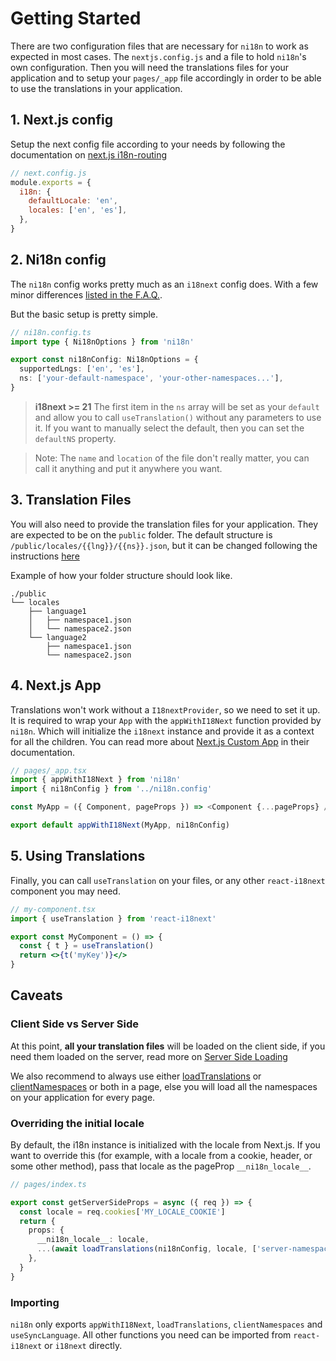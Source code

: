 # Getting Started

There are two configuration files that are necessary for `ni18n` to work as expected in most cases. The `nextjs.config.js` and a file to hold `ni18n`'s own configuration. Then you will need the translations files for your application and to setup your `pages/_app` file accordingly in order to be able to use the translations in your application.

## 1. Next.js config

Setup the next config file according to your needs by following the documentation on [next.js i18n-routing](https://nextjs.org/docs/advanced-features/i18n-routing)

```javascript
// next.config.js
module.exports = {
  i18n: {
    defaultLocale: 'en',
    locales: ['en', 'es'],
  },
}
```

## 2. Ni18n config

The `ni18n` config works pretty much as an `i18next` config does. With a few minor differences [listed in the F.A.Q.](../faq.md#ni18n-config-vs-i18next-config).

But the basic setup is pretty simple.

```typescript
// ni18n.config.ts
import type { Ni18nOptions } from 'ni18n'

export const ni18nConfig: Ni18nOptions = {
  supportedLngs: ['en', 'es'],
  ns: ['your-default-namespace', 'your-other-namespaces...'],
}
```

> **i18next >= 21** The first item in the `ns` array will be set as your `default` and allow you to call `useTranslation()` without any parameters to use it. If you want to manually select the default, then you can set the `defaultNS` property.

> Note: The `name` and `location` of the file don't really matter, you can call it anything and put it anywhere you want.

## 3. Translation Files

You will also need to provide the translation files for your application. They are expected to be on the `public` folder. The default structure is `/public/locales/{{lng}}/{{ns}}.json`, but it can be changed following the instructions [here](../faq.md#changing-the-default-translation-files-location)

Example of how your folder structure should look like.

```
./public
└── locales
    ├── language1
    │   ├── namespace1.json
    │   └── namespace2.json
    └── language2
        ├── namespace1.json
        └── namespace2.json
```

## 4. Next.js App

Translations won't work without a `I18nextProvider`, so we need to set it up. It is required to wrap your `App` with the `appWithI18Next` function provided by `ni18n`. Which will initialize the `i18next` instance and provide it as a context for all the children. You can read more about [Next.js Custom App](https://nextjs.org/docs/advanced-features/custom-app) in their documentation.

```typescript
// pages/_app.tsx
import { appWithI18Next } from 'ni18n'
import { ni18nConfig } from '../ni18n.config'

const MyApp = ({ Component, pageProps }) => <Component {...pageProps} />

export default appWithI18Next(MyApp, ni18nConfig)
```

## 5. Using Translations

Finally, you can call `useTranslation` on your files, or any other `react-i18next` component you may need.

```jsx
// my-component.tsx
import { useTranslation } from 'react-i18next'

export const MyComponent = () => {
  const { t } = useTranslation()
  return <>{t('myKey')}</>
}
```

## Caveats

### Client Side vs Server Side

At this point, **all your translation files** will be loaded on the client side, if you need them loaded on the server, read more on [Server Side Loading](./server-side-loading.md)

We also recommend to always use either [loadTranslations](./server-side-loading.md) or [clientNamespaces](./client-side-loading.md) or both in a page, else you will load all the namespaces on your application for every page.

### Overriding the initial locale

By default, the i18n instance is initialized with the locale from Next.js. If you want to override this (for example, with a locale from a cookie, header, or some other method), pass that locale as the pageProp `__ni18n_locale__`.

```typescript
// pages/index.ts

export const getServerSideProps = async ({ req }) => {
  const locale = req.cookies['MY_LOCALE_COOKIE']
  return {
    props: {
      __ni18n_locale__: locale,
      ...(await loadTranslations(ni18nConfig, locale, ['server-namespace'])),
    },
  }
}
```

### Importing

`ni18n` only exports `appWithI18Next`, `loadTranslations`, `clientNamespaces` and `useSyncLanguage`. All other functions you need can be imported from `react-i18next` or `i18next` directly.
